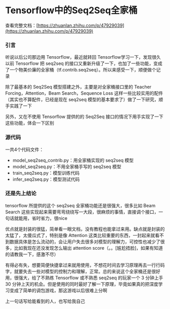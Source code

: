 # Tensorflow中的Seq2Seq全家桶

查看完整文档：[https://zhuanlan.zhihu.com/p/47929039](https://zhuanlan.zhihu.com/p/47929039)

### 引言

听说以后公司那边用 Tensorflow，最近就转回 Tensorflow学习一下，发现很久以前 Tensorflow 把 seq2seq 的接口又重新升级了一下，也加了一些功能，变成了一个物美价廉的全家桶（tf.contrib.seq2seq）。所以来感受一下，顺便做个记录

除了最基本的 Seq2Seq 模型搭建之外，主要是对全家桶接口里的 Teacher Forcing，Attention，Beam Search，Sequence Loss 这样一些比较实用的配件（其实也不算配件，已经是现在 seq2seq 模型的基本要求了）做了一下研究，顺手实践了一下

另外，又在不使用 Tensorflow 提供的的 Seq2Seq 接口的情况下用手实现了一下这些功能，体会一下区别

### 源代码

一共4个代码文件：

* model_seq2seq_contrib.py：用全家桶实现的 seq2seq 模型
* model_seq2seq.py：不用全家桶手写的 seq2seq 模型
* train_seq2seq.py：模型训练代码
* infer_seq2seq.py：模型测试代码

### 还是先上结论

tensorflow 所提供的这个 seq2seq 全家桶功能还是很强大，很多比如 Beam Search 这些实现起来需要弯弯绕绕写一大段，很麻烦的事情，直接调个接口，一句话就能用，省时省力，很nice

优点就是封装的很猛，简单看一眼文档，没有教程也能拿过来用。缺点就是封装的太猛了，太傻瓜式了，特别是像 Attention 这类比较重要的东西，一封起来就看不到数据具体是怎么流动的，会让用户失去很多对模型的理解力，可控性也减少了很多，比如我现在还没发现怎么输出 attention score（。。[尴尬捂脸]，如果有知道的请教我一下，感激不尽）

有得必有失，想要简便快捷拿过来就用使用，不想花时间去学习原理再去一行行码字，就要失去一些对模型的控制力和理解，正常。总的来说这个全家桶还是很好用，很强大，给了不熟练 Tensorflow 或不熟悉 seq2seq 的玩家一个 3 分钟上手 30 分钟上天的机会。但是使用的同时最好了解一下原理，毕竟如果真的把深度学习变成了简单的调包游戏，那这游戏以后很难上分啊

上一句话写给能看到的人，也写给我自己
